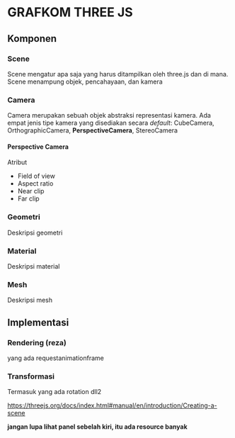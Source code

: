 # GRAFKOM THREE JS

## Komponen

### Scene 

Scene mengatur apa saja yang harus ditampilkan oleh three.js dan di mana. Scene menampung objek, pencahayaan, dan kamera

### Camera

Camera merupakan sebuah objek abstraksi representasi kamera. Ada empat jenis tipe kamera yang disediakan secara *default*: CubeCamera, OrthographicCamera, **PerspectiveCamera**, StereoCamera

#### Perspective Camera

Atribut

- Field of view
- Aspect ratio
- Near clip
- Far clip

### Geometri

Deskripsi geometri

### Material

Deskripsi material

### Mesh

Deskripsi mesh

## Implementasi

### Rendering (reza)

yang ada requestanimationframe

### Transformasi

Termasuk yang ada rotation dll2



https://threejs.org/docs/index.html#manual/en/introduction/Creating-a-scene



**jangan lupa lihat panel sebelah kiri, itu ada resource banyak**

